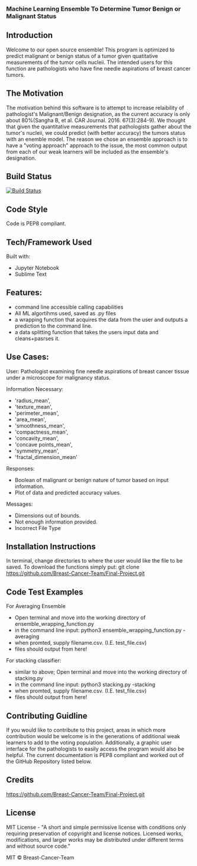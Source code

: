 ### Machine Learning Ensemble To Determine Tumor Benign or Malignant Status 

## Introduction
Welcome to our open source ensemble! This program is optimized to predict malignant or benign status of a tumor given quatitative measurements of the tumor cells nucleii.
 The intended users for this function are pathologists who have fine needle aspirations of breast cancer tumors. 

## The Motivation
The motivation behind this software is to attempt to increase relaibility of pathologist's Malignant/Benign designation, as the current accuracy is only about 80%(Sangha B, et al. CAR Journal. 2016. 67(3):284-9).
We thought that given the quantitative measurements that pathologists gather about the tumor's nucleii, we could predict (with better accuracy) the tumors status with an enemble model.
The reason we chose an ensemble approach is to have a "voting approach" approach to the issue, the most common output from each of our weak learners will be included as the ensemble's designation. 

## Build Status
[![Build Status](https://travis-ci.com/Breast-Cancer-Team/Final-Project.svg?branch=main)](https://travis-ci.com/github/Breast-Cancer-Team/Final-Project)

## Code Style
Code is PEP8 compliant. 

## Tech/Framework Used
Built with:
- Jupyter Notebook
- Sublime Text

## Features:
- command line accessible calling capabilities
- All ML algortihms used, saved as .py files
- a wrapping function that acquires the data from the user and outputs a prediction to the command line.
- a data splitting function that takes the users input data and cleans+pasrses it. 
 
## Use Cases: 
User: Pathologist examining fine needle aspirations of breast cancer tissue under a microscope for malignancy status.

Information Necessary:
- 'radius_mean',
- 'texture_mean',
- 'perimeter_mean',
- 'area_mean',
- 'smoothness_mean',
- 'compactness_mean',
- 'concavity_mean',
- 'concave points_mean',
- 'symmetry_mean',
- 'fractal_dimension_mean'

Responses: 
- Boolean of malignant or benign nature of tumor based on input information.
- Plot of data and predicted accuracy values.
  
Messages: 
- Dimensions out of bounds.
- Not enough information provided.
- Incorrect File Type

## Installation Instructions
In terminal, change directories to where the user would like the file to be saved. 
To download the functions simply put: git clone https://github.com/Breast-Cancer-Team/Final-Project.git

## Code Test Examples
For Averaging Ensemble
- Open terminal and move into the working directory of ensemble_wrapping_function.py
- in the command line input: python3 ensemble_wrapping_function.py -averaging
- when promted, supply filename.csv. (I.E. test_file.csv)
- files should output from here!

For stacking classifier:
- similar to above; Open terminal and move into the working directory of stacking.py
- in the command line input: python3 stacking.py -stacking
- when promted, supply filename.csv. (I.E. test_file.csv)
- files should output from here!
 

## Contributing Guidline
If you would like to contribute to this project, areas in which more contribution would be welcome is in the generations of additional weak learners to add to the voting population.
Additionally, a graphic user interface for the pathologists to easily access the program would also be helpful. The current documentation is PEP8 compliant and worked out of the GitHub Repository listed below. 

## Credits
https://github.com/Breast-Cancer-Team/Final-Project.git

## License 
MIT License - "A short and simple permissive license with conditions only requiring preservation of copyright and license notices. Licensed works, modifications, and larger works may be distributed under different terms and without source code." 

MIT © Breast-Cancer-Team
